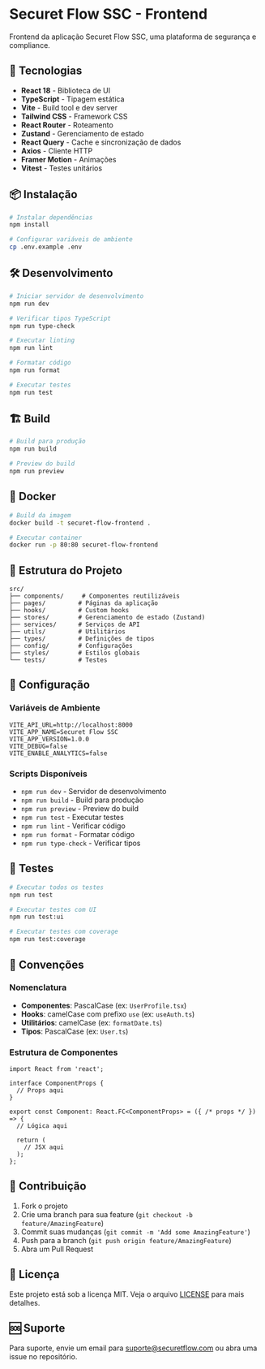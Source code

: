 # Securet Flow SSC - Frontend

Frontend da aplicação Securet Flow SSC, uma plataforma de segurança e compliance.

## 🚀 Tecnologias

- **React 18** - Biblioteca de UI
- **TypeScript** - Tipagem estática
- **Vite** - Build tool e dev server
- **Tailwind CSS** - Framework CSS
- **React Router** - Roteamento
- **Zustand** - Gerenciamento de estado
- **React Query** - Cache e sincronização de dados
- **Axios** - Cliente HTTP
- **Framer Motion** - Animações
- **Vitest** - Testes unitários

## 📦 Instalação

```bash
# Instalar dependências
npm install

# Configurar variáveis de ambiente
cp .env.example .env
```

## 🛠️ Desenvolvimento

```bash
# Iniciar servidor de desenvolvimento
npm run dev

# Verificar tipos TypeScript
npm run type-check

# Executar linting
npm run lint

# Formatar código
npm run format

# Executar testes
npm run test
```

## 🏗️ Build

```bash
# Build para produção
npm run build

# Preview do build
npm run preview
```

## 🐳 Docker

```bash
# Build da imagem
docker build -t securet-flow-frontend .

# Executar container
docker run -p 80:80 securet-flow-frontend
```

## 📁 Estrutura do Projeto

```
src/
├── components/     # Componentes reutilizáveis
├── pages/         # Páginas da aplicação
├── hooks/         # Custom hooks
├── stores/        # Gerenciamento de estado (Zustand)
├── services/      # Serviços de API
├── utils/         # Utilitários
├── types/         # Definições de tipos
├── config/        # Configurações
├── styles/        # Estilos globais
└── tests/         # Testes
```

## 🔧 Configuração

### Variáveis de Ambiente

```env
VITE_API_URL=http://localhost:8000
VITE_APP_NAME=Securet Flow SSC
VITE_APP_VERSION=1.0.0
VITE_DEBUG=false
VITE_ENABLE_ANALYTICS=false
```

### Scripts Disponíveis

- `npm run dev` - Servidor de desenvolvimento
- `npm run build` - Build para produção
- `npm run preview` - Preview do build
- `npm run test` - Executar testes
- `npm run lint` - Verificar código
- `npm run format` - Formatar código
- `npm run type-check` - Verificar tipos

## 🧪 Testes

```bash
# Executar todos os testes
npm run test

# Executar testes com UI
npm run test:ui

# Executar testes com coverage
npm run test:coverage
```

## 📝 Convenções

### Nomenclatura

- **Componentes**: PascalCase (ex: `UserProfile.tsx`)
- **Hooks**: camelCase com prefixo `use` (ex: `useAuth.ts`)
- **Utilitários**: camelCase (ex: `formatDate.ts`)
- **Tipos**: PascalCase (ex: `User.ts`)

### Estrutura de Componentes

```tsx
import React from 'react';

interface ComponentProps {
  // Props aqui
}

export const Component: React.FC<ComponentProps> = ({ /* props */ }) => {
  // Lógica aqui
  
  return (
    // JSX aqui
  );
};
```

## 🤝 Contribuição

1. Fork o projeto
2. Crie uma branch para sua feature (`git checkout -b feature/AmazingFeature`)
3. Commit suas mudanças (`git commit -m 'Add some AmazingFeature'`)
4. Push para a branch (`git push origin feature/AmazingFeature`)
5. Abra um Pull Request

## 📄 Licença

Este projeto está sob a licença MIT. Veja o arquivo [LICENSE](../LICENSE) para mais detalhes.

## 🆘 Suporte

Para suporte, envie um email para suporte@securetflow.com ou abra uma issue no repositório. 